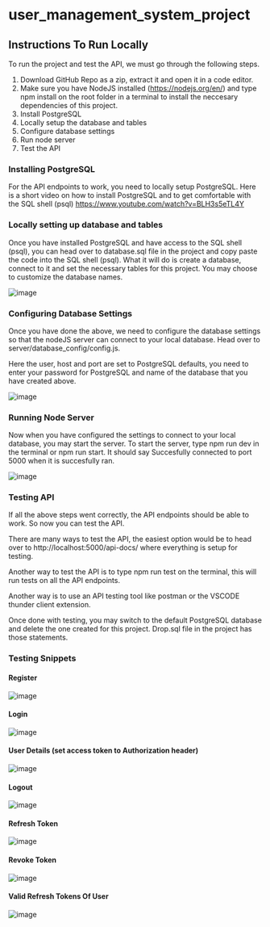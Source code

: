 # user_management_system_project

## Instructions To Run Locally

To run the project and test the API, we must go through the following steps.

1. Download GitHub Repo as a zip, extract it and open it in a code editor.
2. Make sure you have NodeJS installed (https://nodejs.org/en/) and type npm install on the root folder in a terminal to install the neccesary dependencies of this project.
3. Install PostgreSQL
4. Locally setup the database and tables
5. Configure database settings
6. Run node server
7. Test the API

### Installing PostgreSQL

For the API endpoints to work, you need to locally setup PostgreSQL. Here is a short video on how to install PostgreSQL and to get comfortable with the SQL shell (psql)
https://www.youtube.com/watch?v=BLH3s5eTL4Y

### Locally setting up database and tables

Once you have installed PostgreSQL and have access to the SQL shell (psql), you can head over to database.sql file in the project and copy paste the code into the SQL shell (psql). What it will do is create a database, connect to it and set the necessary tables for this project. You may choose to customize the database names.

![image](https://user-images.githubusercontent.com/52428475/210263940-c85d42b7-ec77-483c-89cb-71580bfe0320.png)

### Configuring Database Settings

Once you have done the above, we need to configure the database settings so that the nodeJS server can connect to your local database. Head over to server/database_config/config.js.

Here the user, host and port are set to PostgreSQL defaults, you need to enter your password for PostgreSQL and name of the database that you have created above.

![image](https://user-images.githubusercontent.com/52428475/210264260-b2c80232-0434-4f4e-8a54-871db578b94b.png)

### Running Node Server

Now when you have configured the settings to connect to your local database, you may start the server. To start the server, type npm run dev in the terminal or npm run start. It should say Succesfully connected to port 5000 when it is succesfully ran.

![image](https://user-images.githubusercontent.com/52428475/210264546-460a14b0-453f-4829-a2dc-bdbd1b351a9c.png)

### Testing API

If all the above steps went correctly, the API endpoints should be able to work. So now you can test the API. 

There are many ways to test the API, the easiest option would be to head over to http://localhost:5000/api-docs/ where everything is setup for testing.

Another way to test the API is to type npm run test on the terminal, this will run tests on all the API endpoints.

Another way is to use an API testing tool like postman or the VSCODE thunder client extension.

Once done with testing, you may switch to the default PostgreSQL database and delete the one created for this project. Drop.sql file in the project has those statements.

### Testing Snippets

#### Register

![image](https://user-images.githubusercontent.com/52428475/210265064-8b8468f9-92fe-4ee2-ae95-4d2fc1bc40e6.png)

#### Login

![image](https://user-images.githubusercontent.com/52428475/210265141-007e1df4-b9dd-4c0c-8a09-5bf548b2413b.png)

#### User Details (set access token to Authorization header)

![image](https://user-images.githubusercontent.com/52428475/210265366-c7424b29-82ac-4aa1-8424-061ec9f5dfec.png)

#### Logout

![image](https://user-images.githubusercontent.com/52428475/210265438-dcc36ab8-e9e7-4a90-b24e-659fb9c226ab.png)

#### Refresh Token

![image](https://user-images.githubusercontent.com/52428475/210265635-7982f4f1-c876-47a0-9046-d428ddbde5c6.png)

#### Revoke Token

![image](https://user-images.githubusercontent.com/52428475/210265685-704573f1-f21a-4552-9d40-9abc8305d3c1.png)

#### Valid Refresh Tokens Of User

![image](https://user-images.githubusercontent.com/52428475/210265783-85b79e3d-712b-4eaf-a570-3a58506e18eb.png)

